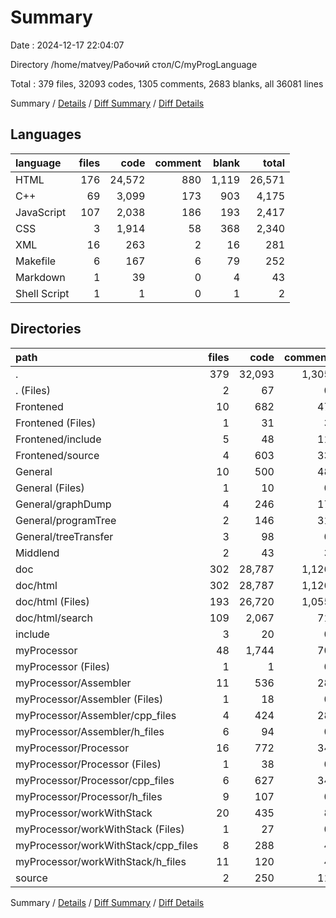 # Summary

Date : 2024-12-17 22:04:07

Directory /home/matvey/Рабочий стол/C/myProgLanguage

Total : 379 files,  32093 codes, 1305 comments, 2683 blanks, all 36081 lines

Summary / [Details](details.md) / [Diff Summary](diff.md) / [Diff Details](diff-details.md)

## Languages
| language | files | code | comment | blank | total |
| :--- | ---: | ---: | ---: | ---: | ---: |
| HTML | 176 | 24,572 | 880 | 1,119 | 26,571 |
| C++ | 69 | 3,099 | 173 | 903 | 4,175 |
| JavaScript | 107 | 2,038 | 186 | 193 | 2,417 |
| CSS | 3 | 1,914 | 58 | 368 | 2,340 |
| XML | 16 | 263 | 2 | 16 | 281 |
| Makefile | 6 | 167 | 6 | 79 | 252 |
| Markdown | 1 | 39 | 0 | 4 | 43 |
| Shell Script | 1 | 1 | 0 | 1 | 2 |

## Directories
| path | files | code | comment | blank | total |
| :--- | ---: | ---: | ---: | ---: | ---: |
| . | 379 | 32,093 | 1,305 | 2,683 | 36,081 |
| . (Files) | 2 | 67 | 0 | 17 | 84 |
| Frontened | 10 | 682 | 47 | 126 | 855 |
| Frontened (Files) | 1 | 31 | 3 | 14 | 48 |
| Frontened/include | 5 | 48 | 11 | 12 | 71 |
| Frontened/source | 4 | 603 | 33 | 100 | 736 |
| General | 10 | 500 | 48 | 141 | 689 |
| General (Files) | 1 | 10 | 0 | 2 | 12 |
| General/graphDump | 4 | 246 | 17 | 74 | 337 |
| General/programTree | 2 | 146 | 31 | 41 | 218 |
| General/treeTransfer | 3 | 98 | 0 | 24 | 122 |
| Middlend | 2 | 43 | 3 | 15 | 61 |
| doc | 302 | 28,787 | 1,126 | 1,696 | 31,609 |
| doc/html | 302 | 28,787 | 1,126 | 1,696 | 31,609 |
| doc/html (Files) | 193 | 26,720 | 1,055 | 1,465 | 29,240 |
| doc/html/search | 109 | 2,067 | 71 | 231 | 2,369 |
| include | 3 | 20 | 0 | 8 | 28 |
| myProcessor | 48 | 1,744 | 70 | 641 | 2,455 |
| myProcessor (Files) | 1 | 1 | 0 | 1 | 2 |
| myProcessor/Assembler | 11 | 536 | 28 | 200 | 764 |
| myProcessor/Assembler (Files) | 1 | 18 | 0 | 8 | 26 |
| myProcessor/Assembler/cpp_files | 4 | 424 | 28 | 166 | 618 |
| myProcessor/Assembler/h_files | 6 | 94 | 0 | 26 | 120 |
| myProcessor/Processor | 16 | 772 | 34 | 248 | 1,054 |
| myProcessor/Processor (Files) | 1 | 38 | 0 | 20 | 58 |
| myProcessor/Processor/cpp_files | 6 | 627 | 34 | 190 | 851 |
| myProcessor/Processor/h_files | 9 | 107 | 0 | 38 | 145 |
| myProcessor/workWithStack | 20 | 435 | 8 | 192 | 635 |
| myProcessor/workWithStack (Files) | 1 | 27 | 0 | 12 | 39 |
| myProcessor/workWithStack/cpp_files | 8 | 288 | 4 | 133 | 425 |
| myProcessor/workWithStack/h_files | 11 | 120 | 4 | 47 | 171 |
| source | 2 | 250 | 11 | 39 | 300 |

Summary / [Details](details.md) / [Diff Summary](diff.md) / [Diff Details](diff-details.md)